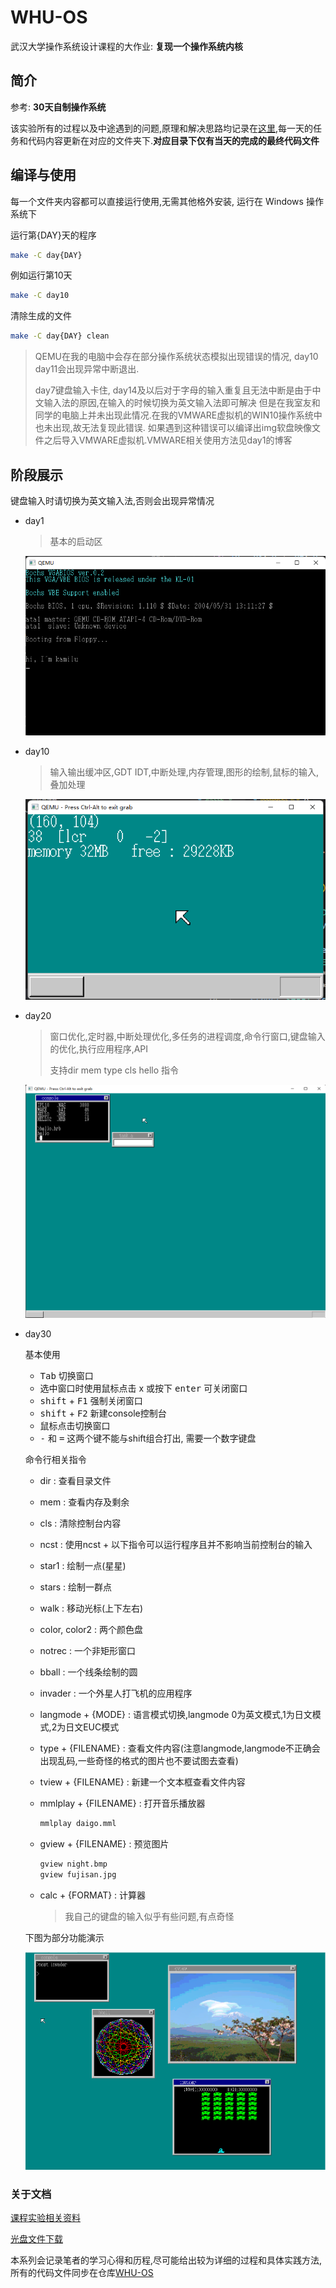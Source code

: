 # WHU-OS

武汉大学操作系统设计课程的大作业: **复现一个操作系统内核**

## 简介

参考: **30天自制操作系统**

该实验所有的过程以及中途遇到的问题,原理和解决思路均记录在[这里](https://luzhixing12345.github.io/WHU-OS/),每一天的任务和代码内容更新在对应的文件夹下.**对应目录下仅有当天的完成的最终代码文件**

## 编译与使用

每一个文件夹内容都可以直接运行使用,无需其他格外安装, 运行在 Windows 操作系统下

运行第{DAY}天的程序

```bash
make -C day{DAY}
```

例如运行第10天

```bash
make -C day10
```

清除生成的文件

```bash
make -C day{DAY} clean
```

> QEMU在我的电脑中会存在部分操作系统状态模拟出现错误的情况, day10 day11会出现异常中断退出. 
>
> day7键盘输入卡住, day14及以后对于字母的输入重复且无法中断是由于中文输入法的原因,在输入的时候切换为英文输入法即可解决
> 但是在我室友和同学的电脑上并未出现此情况.在我的VMWARE虚拟机的WIN10操作系统中也未出现,故无法复现此错误. 如果遇到这种错误可以编译出img软盘映像文件之后导入VMWARE虚拟机.VMWARE相关使用方法见day1的博客

## 阶段展示

键盘输入时请切换为英文输入法,否则会出现异常情况

- day1

  > 基本的启动区

  ![20220705213449](https://raw.githubusercontent.com/learner-lu/picbed/master/20220705213449.png)

- day10

  > 输入输出缓冲区,GDT IDT,中断处理,内存管理,图形的绘制,鼠标的输入,叠加处理

  ![20220708045700](https://raw.githubusercontent.com/learner-lu/picbed/master/20220708045700.png)

- day20

  > 窗口优化,定时器,中断处理优化,多任务的进程调度,命令行窗口,键盘输入的优化,执行应用程序,API
  >
  > 支持dir mem type cls hello 指令

  ![20220714023429](https://raw.githubusercontent.com/learner-lu/picbed/master/20220714023429.png)

- day30

  基本使用

  - <kbd>Tab</kbd> 切换窗口
  - 选中窗口时使用鼠标点击 x 或按下 <kbd>enter</kbd> 可关闭窗口
  - <kbd>shift</kbd> + <kbd>F1</kbd> 强制关闭窗口
  - <kbd>shift</kbd> + <kbd>F2</kbd> 新建console控制台
  - 鼠标点击切换窗口
  - <kbd>-</kbd> 和 <kbd>=</kbd> 这两个键不能与shift组合打出,  需要一个数字键盘

  命令行相关指令

  - dir : 查看目录文件
  - mem : 查看内存及剩余
  - cls : 清除控制台内容
  - ncst : 使用ncst + 以下指令可以运行程序且并不影响当前控制台的输入
  - star1 : 绘制一点(星星)
  - stars : 绘制一群点
  - walk  : 移动光标(上下左右)
  - color, color2 : 两个颜色盘
  - notrec : 一个非矩形窗口
  - bball : 一个线条绘制的圆
  - invader : 一个外星人打飞机的应用程序
  - langmode + {MODE} : 语言模式切换,langmode 0为英文模式,1为日文模式,2为日文EUC模式
  - type + {FILENAME} : 查看文件内容(注意langmode,langmode不正确会出现乱码,一些奇怪的格式的图片也不要试图去查看)
  - tview + {FILENAME} : 新建一个文本框查看文件内容
  - mmlplay + {FILENAME} : 打开音乐播放器

    ```bash
    mmlplay daigo.mml
    ```

  - gview + {FILENAME} : 预览图片

    ```bash
    gview night.bmp
    gview fujisan.jpg
    ```

  - calc + {FORMAT} : 计算器

    > 我自己的键盘的输入似乎有些问题,有点奇怪

  下图为部分功能演示

  ![20220714205951](https://raw.githubusercontent.com/learner-lu/picbed/master/20220714205951.png)

### 关于文档

[课程实验相关资料](https://github.com/luzhixing12345/WHU-OS/releases/tag/v0.0.1)

[光盘文件下载](https://github.com/luzhixing12345/L-OS/releases/download/v0.0.2/OS.rar)

本系列会记录笔者的学习心得和历程,尽可能给出较为详细的过程和具体实践方法,所有的代码文件同步在仓库[WHU-OS](https://github.com/luzhixing12345/WHU-OS)
